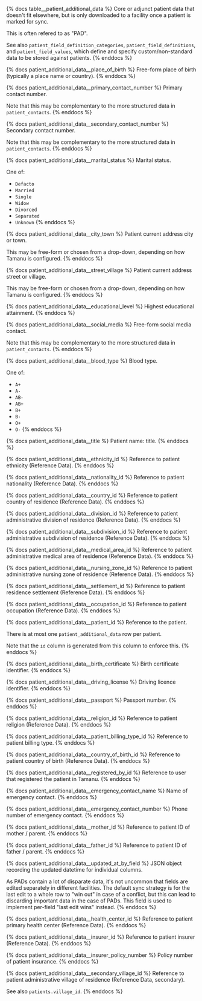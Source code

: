 {% docs table__patient_additional_data %}
Core or adjunct patient data that doesn't fit elsewhere, but is only downloaded to a facility once a
patient is marked for sync.

This is often refered to as "PAD".

See also `patient_field_definition_categories`, `patient_field_definitions`, and `patient_field_values`,
which define and specify custom/non-standard data to be stored against patients.
{% enddocs %}

{% docs patient_additional_data__place_of_birth %}
Free-form place of birth (typically a place name or country).
{% enddocs %}

{% docs patient_additional_data__primary_contact_number %}
Primary contact number.

Note that this may be complementary to the more structured data in `patient_contacts`.
{% enddocs %}

{% docs patient_additional_data__secondary_contact_number %}
Secondary contact number.

Note that this may be complementary to the more structured data in `patient_contacts`.
{% enddocs %}

{% docs patient_additional_data__marital_status %}
Marital status.

One of:
- `Defacto`
- `Married`
- `Single`
- `Widow`
- `Divorced`
- `Separated`
- `Unknown`
{% enddocs %}

{% docs patient_additional_data__city_town %}
Patient current address city or town.

This may be free-form or chosen from a drop-down, depending on how Tamanu is configured.
{% enddocs %}

{% docs patient_additional_data__street_village %}
Patient current address street or village.

This may be free-form or chosen from a drop-down, depending on how Tamanu is configured.
{% enddocs %}

{% docs patient_additional_data__educational_level %}
Highest educational attainment.
{% enddocs %}

{% docs patient_additional_data__social_media %}
Free-form social media contact.

Note that this may be complementary to the more structured data in `patient_contacts`.
{% enddocs %}

{% docs patient_additional_data__blood_type %}
Blood type.

One of:
- `A+`
- `A-`
- `AB-`
- `AB+`
- `B+`
- `B-`
- `O+`
- `O-`
{% enddocs %}

{% docs patient_additional_data__title %}
Patient name: title.
{% enddocs %}

{% docs patient_additional_data__ethnicity_id %}
Reference to patient ethnicity (Reference Data).
{% enddocs %}

{% docs patient_additional_data__nationality_id %}
Reference to patient nationality (Reference Data).
{% enddocs %}

{% docs patient_additional_data__country_id %}
Reference to patient country of residence (Reference Data).
{% enddocs %}

{% docs patient_additional_data__division_id %}
Reference to patient administrative division of residence (Reference Data).
{% enddocs %}

{% docs patient_additional_data__subdivision_id %}
Reference to patient administrative subdivision of residence (Reference Data).
{% enddocs %}

{% docs patient_additional_data__medical_area_id %}
Reference to patient administrative medical area of residence (Reference Data).
{% enddocs %}

{% docs patient_additional_data__nursing_zone_id %}
Reference to patient administrative nursing zone of residence (Reference Data).
{% enddocs %}

{% docs patient_additional_data__settlement_id %}
Reference to patient residence settlement (Reference Data).
{% enddocs %}

{% docs patient_additional_data__occupation_id %}
Reference to patient occupation (Reference Data).
{% enddocs %}

{% docs patient_additional_data__patient_id %}
Reference to the patient.

There is at most one `patient_additional_data` row per patient.

Note that the `id` column is generated from this column to enforce this.
{% enddocs %}

{% docs patient_additional_data__birth_certificate %}
Birth certificate identifier.
{% enddocs %}

{% docs patient_additional_data__driving_license %}
Driving licence identifier.
{% enddocs %}

{% docs patient_additional_data__passport %}
Passport number.
{% enddocs %}

{% docs patient_additional_data__religion_id %}
Reference to patient religion (Reference Data).
{% enddocs %}

{% docs patient_additional_data__patient_billing_type_id %}
Reference to patient billing type.
{% enddocs %}

{% docs patient_additional_data__country_of_birth_id %}
Reference to patient country of birth (Reference Data).
{% enddocs %}

{% docs patient_additional_data__registered_by_id %}
Reference to user that registered the patient in Tamanu.
{% enddocs %}

{% docs patient_additional_data__emergency_contact_name %}
Name of emergency contact.
{% enddocs %}

{% docs patient_additional_data__emergency_contact_number %}
Phone number of emergency contact.
{% enddocs %}

{% docs patient_additional_data__mother_id %}
Reference to patient ID of mother / parent.
{% enddocs %}

{% docs patient_additional_data__father_id %}
Reference to patient ID of father / parent.
{% enddocs %}

{% docs patient_additional_data__updated_at_by_field %}
JSON object recording the updated datetime for individual columns.

As PADs contain a lot of disparate data, it's not uncommon that fields are edited separately in
different facilities. The default sync strategy is for the last edit to a whole row to "win out" in
case of a conflict, but this can lead to discarding important data in the case of PADs. This field
is used to implement per-field "last edit wins" instead.
{% enddocs %}

{% docs patient_additional_data__health_center_id %}
Reference to patient primary health center (Reference Data).
{% enddocs %}

{% docs patient_additional_data__insurer_id %}
Reference to patient insurer (Reference Data).
{% enddocs %}

{% docs patient_additional_data__insurer_policy_number %}
Policy number of patient insurance.
{% enddocs %}

{% docs patient_additional_data__secondary_village_id %}
Reference to patient administrative village of residence (Reference Data, secondary).

See also `patients.village_id`.
{% enddocs %}
